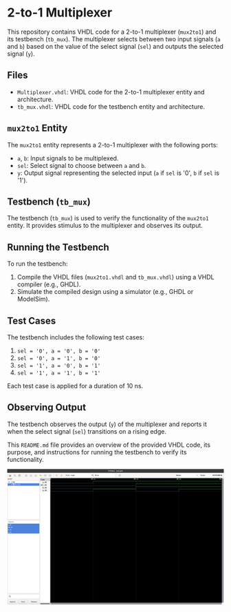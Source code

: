 # 2-to-1 Multiplexer

This repository contains VHDL code for a 2-to-1 multiplexer (`mux2to1`) and its testbench (`tb_mux`). The multiplexer selects between two input signals (`a` and `b`) based on the value of the select signal (`sel`) and outputs the selected signal (`y`).

## Files

- `Multiplexer.vhdl`: VHDL code for the 2-to-1 multiplexer entity and architecture.
- `tb_mux.vhdl`: VHDL code for the testbench entity and architecture.

## `mux2to1` Entity

The `mux2to1` entity represents a 2-to-1 multiplexer with the following ports:

- `a`, `b`: Input signals to be multiplexed.
- `sel`: Select signal to choose between `a` and `b`.
- `y`: Output signal representing the selected input (`a` if `sel` is '0', `b` if `sel` is '1').

## Testbench (`tb_mux`)

The testbench (`tb_mux`) is used to verify the functionality of the `mux2to1` entity. It provides stimulus to the multiplexer and observes its output.

## Running the Testbench

To run the testbench:

1. Compile the VHDL files (`mux2to1.vhdl` and `tb_mux.vhdl`) using a VHDL compiler (e.g., GHDL).
2. Simulate the compiled design using a simulator (e.g., GHDL or ModelSim).

## Test Cases

The testbench includes the following test cases:

1. `sel = '0', a = '0', b = '0'`
2. `sel = '0', a = '1', b = '0'`
3. `sel = '1', a = '0', b = '1'`
4. `sel = '1', a = '1', b = '1'`

Each test case is applied for a duration of 10 ns.

## Observing Output

The testbench observes the output (`y`) of the multiplexer and reports it when the select signal (`sel`) transitions on a rising edge.


This `README.md` file provides an overview of the provided VHDL code, its purpose, and instructions for running the testbench to verify its functionality.

![Simulation Results](https://github.com/Aayush518/Embedded-System-VHDL/blob/ec4bc47be019a16cb51d0cc6a08aab0eea2b633a/src/Lab_2_input_MUX/Screenshot%202024-02-10%20at%2017.44.33.png "Simulation Results")
